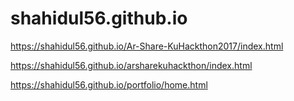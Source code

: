 # shahidul56.github.io



https://shahidul56.github.io/Ar-Share-KuHackthon2017/index.html

https://shahidul56.github.io/arsharekuhackthon/index.html

https://shahidul56.github.io/portfolio/home.html


